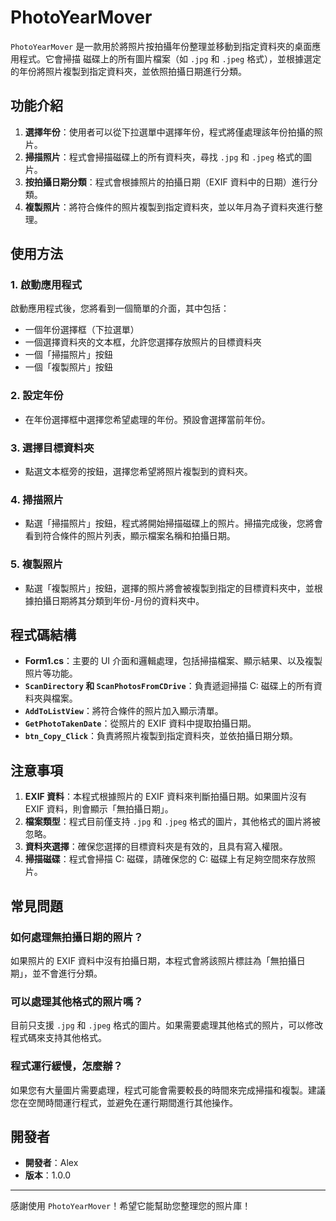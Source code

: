 # PhotoYearMover

`PhotoYearMover` 是一款用於將照片按拍攝年份整理並移動到指定資料夾的桌面應用程式。它會掃描 磁碟上的所有圖片檔案（如 `.jpg` 和 `.jpeg` 格式），並根據選定的年份將照片複製到指定資料夾，並依照拍攝日期進行分類。

## 功能介紹

1. **選擇年份**：使用者可以從下拉選單中選擇年份，程式將僅處理該年份拍攝的照片。
2. **掃描照片**：程式會掃描磁碟上的所有資料夾，尋找 `.jpg` 和 `.jpeg` 格式的圖片。
3. **按拍攝日期分類**：程式會根據照片的拍攝日期（EXIF 資料中的日期）進行分類。
4. **複製照片**：將符合條件的照片複製到指定資料夾，並以年月為子資料夾進行整理。

## 使用方法

### 1. 啟動應用程式

啟動應用程式後，您將看到一個簡單的介面，其中包括：
- 一個年份選擇框（下拉選單）
- 一個選擇資料夾的文本框，允許您選擇存放照片的目標資料夾
- 一個「掃描照片」按鈕
- 一個「複製照片」按鈕

### 2. 設定年份

- 在年份選擇框中選擇您希望處理的年份。預設會選擇當前年份。

### 3. 選擇目標資料夾

- 點選文本框旁的按鈕，選擇您希望將照片複製到的資料夾。

### 4. 掃描照片

- 點選「掃描照片」按鈕，程式將開始掃描磁碟上的照片。掃描完成後，您將會看到符合條件的照片列表，顯示檔案名稱和拍攝日期。

### 5. 複製照片

- 點選「複製照片」按鈕，選擇的照片將會被複製到指定的目標資料夾中，並根據拍攝日期將其分類到年份-月份的資料夾中。

## 程式碼結構

- **Form1.cs**：主要的 UI 介面和邏輯處理，包括掃描檔案、顯示結果、以及複製照片等功能。
- **`ScanDirectory` 和 `ScanPhotosFromCDrive`**：負責遞迴掃描 C: 磁碟上的所有資料夾與檔案。
- **`AddToListView`**：將符合條件的照片加入顯示清單。
- **`GetPhotoTakenDate`**：從照片的 EXIF 資料中提取拍攝日期。
- **`btn_Copy_Click`**：負責將照片複製到指定資料夾，並依拍攝日期分類。

## 注意事項

1. **EXIF 資料**：本程式根據照片的 EXIF 資料來判斷拍攝日期。如果圖片沒有 EXIF 資料，則會顯示「無拍攝日期」。
2. **檔案類型**：程式目前僅支持 `.jpg` 和 `.jpeg` 格式的圖片，其他格式的圖片將被忽略。
3. **資料夾選擇**：確保您選擇的目標資料夾是有效的，且具有寫入權限。
4. **掃描磁碟**：程式會掃描 C: 磁碟，請確保您的 C: 磁碟上有足夠空間來存放照片。

## 常見問題

### 如何處理無拍攝日期的照片？

如果照片的 EXIF 資料中沒有拍攝日期，本程式會將該照片標註為「無拍攝日期」，並不會進行分類。

### 可以處理其他格式的照片嗎？

目前只支援 `.jpg` 和 `.jpeg` 格式的圖片。如果需要處理其他格式的照片，可以修改程式碼來支持其他格式。

### 程式運行緩慢，怎麼辦？

如果您有大量圖片需要處理，程式可能會需要較長的時間來完成掃描和複製。建議您在空閒時間運行程式，並避免在運行期間進行其他操作。

## 開發者

- **開發者**：Alex
- **版本**：1.0.0
---

感謝使用 `PhotoYearMover`！希望它能幫助您整理您的照片庫！
